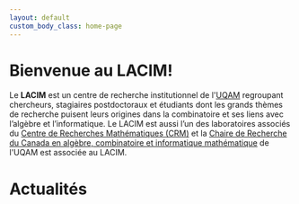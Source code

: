 ```yaml
---
layout: default
custom_body_class: home-page
---
```


# Bienvenue au LACIM!

Le **LACIM** est un centre de recherche institutionnel de l'[UQAM](http://www.uqam.ca)
regroupant chercheurs, stagiaires postdoctoraux et
étudiants dont les grands thèmes de recherche puisent leurs origines dans la
combinatoire et ses liens avec l’algèbre et l’informatique. Le LACIM est aussi
l’un des laboratoires associés du
[Centre de Recherches Mathématiques (CRM)](https://www.crmath.ca) et la
[Chaire de Recherche du Canada en algèbre, combinatoire et informatique mathématique](https://recherche.uqam.ca/unites_de_recherche/chaire-de-recherche-du-canada-en-algebre-combinatoire-et-informatique-mathematique/)
de l'UQAM est associée au LACIM.

# Actualités
